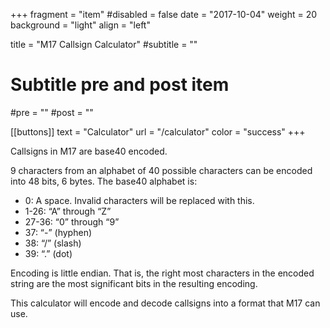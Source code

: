 +++
fragment = "item"
#disabled = false
date = "2017-10-04"
weight = 20
background = "light"
align = "left"

title = "M17 Callsign Calculator"
#subtitle = ""

# Subtitle pre and post item
#pre = ""
#post = ""

[[buttons]]
  text = "Calculator"
  url = "/calculator"
  color = "success"
+++

Callsigns in M17 are base40 encoded.

9 characters from an alphabet of 40 possible characters can be encoded into 48 bits, 6 bytes. The base40 alphabet is:

* 0: A space. Invalid characters will be replaced with this.
* 1-26: “A” through “Z”
* 27-36: “0” through “9”
* 37: “-” (hyphen)
* 38: “/” (slash)
* 39: “.” (dot)

Encoding is little endian. That is, the right most characters in the encoded string are the most significant bits in the resulting encoding.

This calculator will encode and decode callsigns into a format that M17 can use.